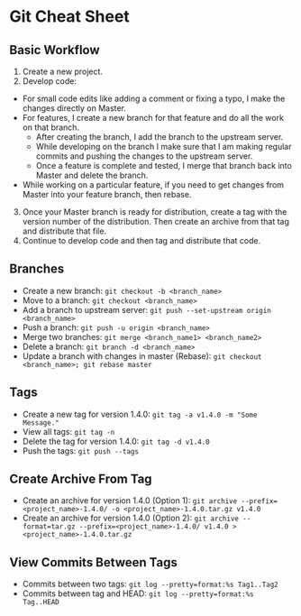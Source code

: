 Git Cheat Sheet
===============
Basic Workflow
--------------
1. Create a new project.
2. Develop code:
  * For small code edits like adding a comment or fixing a typo, I make the changes directly on Master.
  * For features, I create a new branch for that feature and do all the work on that branch.
    * After creating the branch, I add the branch to the upstream server.
    * While developing on the branch I make sure that I am making regular commits and pushing the changes to the upstream server.
    * Once a feature is complete and tested, I merge that branch back into Master and delete the branch.
  * While working on a particular feature, if you need to get changes from Master into your feature branch, then rebase.
3. Once your Master branch is ready for distribution, create a tag with the version number of the distribution. Then create an archive from that tag and distribute that file.
4. Continue to develop code and then tag and distribute that code.


Branches
--------
* Create a new branch: `git checkout -b <branch_name>`
* Move to a branch: `git checkout <branch_name>`
* Add a branch to upstream server: `git push --set-upstream origin <branch_name>`
* Push a branch: `git push -u origin <branch_name>`
* Merge two branches: `git merge <branch_name1> <branch_name2>`
* Delete a branch: `git branch -d <branch_name>`
* Update a branch with changes in master (Rebase): `git checkout <branch_name>; git rebase master`


Tags
----
* Create a new tag for version 1.4.0: `git tag -a v1.4.0 -m "Some Message."`
* View all tags: `git tag -n`
* Delete the tag for version 1.4.0: `git tag -d v1.4.0`
* Push the tags: `git push --tags`


Create Archive From Tag
-----------------------
* Create an archive for version 1.4.0 (Option 1): `git archive --prefix=<project_name>-1.4.0/ -o <project_name>-1.4.0.tar.gz v1.4.0`
* Create an archive for version 1.4.0 (Option 2): `git archive --format=tar.gz --prefix=<project_name>-1.4.0/ v1.4.0 > <project_name>-1.4.0.tar.gz`


View Commits Between Tags
-------------------------
* Commits between two tags: `git log --pretty=format:%s Tag1..Tag2`
* Commits between tag and HEAD: `git log --pretty=format:%s Tag..HEAD`

